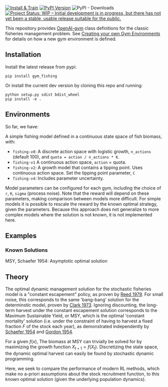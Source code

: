 [![Install & Train](https://github.com/boettiger-lab/gym_fishing/workflows/Install%20&%20Train/badge.svg)](https://github.com/boettiger-lab/gym_fishing/runs/1323937050?check_suite_focus=true)
[![PyPI Version](https://img.shields.io/pypi/v/gym_fishing)](https://pypi.org/project/gym-fishing/)
![PyPI - Downloads](https://img.shields.io/pypi/dm/gym-fishing)
[![Project Status: WIP – Initial development is in progress, but there has not yet been a stable, usable release suitable for the public.](https://www.repostatus.org/badges/latest/wip.svg)](https://www.repostatus.org/#wip)



This repository provides [OpenAI-gym](https://github.com/openai/gym/) class definitions for the classic fisheries management problem.  See [Creating your own Gym Environments](https://github.com/openai/gym/blob/master/docs/creating-environments.md) for details on how a new gym environment is defined. 


## Installation

Install the latest release from pypi:


```
pip install gym_fishing
```


Or install the current dev version by cloning this repo and running:

```
python setup.py sdist bdist_wheel
pip install -e .
```

## Environments


So far, we have: 

A simple fishing model defined in a continuous state space of fish biomass, with:

- `fishing-v0`: A discrete action space with logistic growth, `n_actions` (default 100), and `quota = action / n_actions * K`.
- `fishing-v1` A continuous action space, `action` = quota.
- `fishing-v2`: A growth model that contains a tipping point. Uses continuous action space.  Set the tipping point parameter, `C`
- `fishing-v4`: Includes parameter uncertainty. 


Model parameters can be configured for each gym, including the choice of `r`, `K`, `sigma` (process noise).
Note that the reward will depend on these parameters, making comparison between models more difficult.
For simple models it is possible to rescale the reward by the known optimal strategy, given the parameters.
Because this approach does not generalize to more complex models where the solution is not known, it is not implemented here.


## Examples

### Known Solutions

MSY, Schaefer 1954: Asymptotic optimal solution

## Theory

The optimal dynamic management solution for the stochastic fisheries model is a "constant escapement" policy, as proven by [Reed 1979](https://doi.org/10.1016/0095-0696(79)90014-7).  For small noise, this corresponds to the same 'bang-bang' solution for the determinstic model, proven by [Clark 1973](https://doi.org/10.1086/260090).  Ignoring discounting, the long-term harvest under the constant escapement solution corresponds to the Maximum Sustainable Yield, or MSY, which is the optimal 'constant mortality' solution (i.e. under the constraint of having to harvest a fixed fraction _F_ of the stock each year), as demonstrated independently by [Schaefer 1954](https://doi.org/10.1007/BF02464432) and [Gordon 1954](https://doi.org/10.1086/257497). 

For a given $f(x)$, The biomass at MSY can trivially be solved for by maximizing the growth function $X_{t+1} = f(X_t)$.  Discretizing the state space, the dynamic optimal harvest can easily be found by stochastic dynamic programming.

Here, we seek to compare the performance of modern RL methods, which make no a-priori assumptions about the stock recruitment function, to this known optimal solution (given the underlying population dynamics).  



